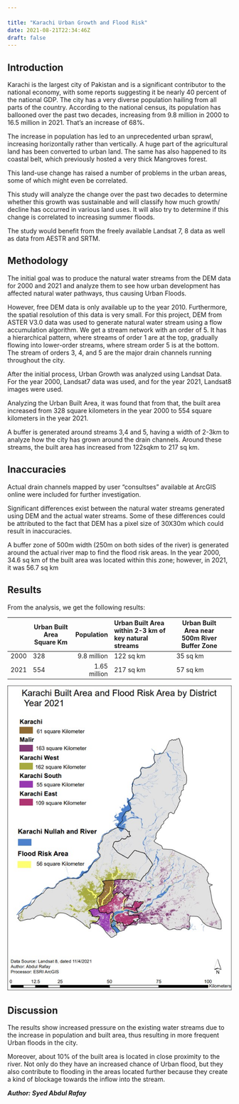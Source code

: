 ```yaml
---

title: "Karachi Urban Growth and Flood Risk"
date: 2021-08-21T22:34:46Z
draft: false
---
```


## Introduction

Karachi is the largest city of Pakistan and is a significant contributor to the national economy, with some reports suggesting it be nearly 40 percent of the national GDP. The city has a very diverse population hailing from all parts of the country. According to the national census, its population has ballooned over the past two decades, increasing from 9.8 million in 2000 to 16.5 million in 2021. That’s an increase of 68%.

The increase in population has led to an unprecedented urban sprawl, increasing horizontally rather than vertically. A huge part of the agricultural land has been converted to urban land. The same has also happened to its coastal belt, which previously hosted a very thick Mangroves forest.

This land-use change has raised a number of problems in the urban areas, some of which might even be correlated.

This study will analyze the change over the past two decades to determine whether this growth was sustainable and will classify how much growth/ decline has occurred in various land uses. It will also try to determine if this change is correlated to increasing summer floods.

The study would benefit from the freely available Landsat 7, 8 data as well as data from AESTR and SRTM. 

## Methodology

The initial goal was to produce the natural water streams from the DEM data for 2000 and 2021 and analyze them to see how urban development has affected natural water pathways, thus causing Urban Floods.

However, free DEM data is only available up to the year 2010. Furthermore, the spatial resolution of this data is very small. For this project, DEM from ASTER V3.0 data was used to generate natural water stream using a flow accumulation algorithm. We get a stream network with an order of 5. It has a hierarchical pattern, where streams of order 1 are at the top, gradually flowing into lower-order streams, where stream order 5 is at the bottom. The stream of orders 3, 4, and 5 are the major drain channels running throughout the city.

After the initial process, Urban Growth was analyzed using Landsat Data. For the year 2000, Landsat7 data was used, and for the year 2021, Landsat8 images were used.

Analyzing the Urban Built Area, it was found that from that, the built area increased from 328 square kilometers in the year 2000 to 554 square kilometers in the year 2021.

A buffer is generated around streams 3,4 and 5, having a width of 2-3km to analyze how the city has grown around the drain channels. Around these streams, the built area has increased from 122sqkm to 217 sq km. 

## **Inaccuracies**

Actual drain channels mapped by user “consultses” available at ArcGIS online were included for further investigation.

Significant differences exist between the natural water streams generated using DEM and the actual water streams. Some of these differences could be attributed to the fact that DEM has a pixel size of 30X30m which could result in inaccuracies.

A buffer zone of 500m width (250m on both sides of the river) is generated around the actual river map to find the flood risk areas. In the year 2000, 34.6 sq km of the built area was located within this zone; however, in 2021, it was 56.7 sq km 

## **Results**

From the analysis, we get the following results:

|      | **Urban Built Area Square Km** | **Population** | **Urban Built Area within 2-3 km of  key natural streams** | **Urban Built Area near 500m River  Buffer Zone** |      |
| ---- | ------------------------------ | -------------: | :--------------------------------------------------------- | ------------------------------------------------- | ---- |
| 2000 | 328                            |    9.8 million | 122 sq km                                                  | 35 sq km                                          |      |
| 2021 | 554                            |   1.65 million | 217 sq km                                                  | 57 sq km                                          |      |

![Karachi Map 2021](projects/Khi_flood_risk/khi_2021_flood.jpg)

## **Discussion**

The results show increased pressure on the existing water streams due to the increase in population and built area, thus resulting in more frequent Urban floods in the city. 

Moreover, about 10% of the built area is located in close proximity to the river. Not only do they have an increased chance of Urban flood, but they also contribute to flooding in the areas located further because they create a kind of blockage towards the inflow into the stream.



***Author: Syed Abdul Rafay***

